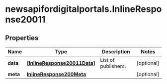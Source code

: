 # newsapifordigitalportals.InlineResponse20011

## Properties

Name | Type | Description | Notes
------------ | ------------- | ------------- | -------------
**data** | [**[InlineResponse20011Data]**](InlineResponse20011Data.md) | List of publishers. | [optional] 
**meta** | [**InlineResponse200Meta**](InlineResponse200Meta.md) |  | [optional] 


